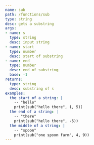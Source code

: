```yaml
---
name: sub
path: /functions/sub
type: string
desc: gets a substring
args:
- name: s
  type: string
  desc: input string
- name: start
  type: number
  desc: start of substring
- name: end
  type: number
  desc: end of substring
  base: -1
returns:
  type: string
  desc: substring of s
examples:
  the start of a string: |
    -- "hello"
    print(sub("hello there", 1, 5))
  the end of a string: |
    -- "there"
    print(sub("hello there", -5))
  the middle of a string: |
    -- "spoon"
    print(sub("one spoon farm", 4, 9))
---
```



